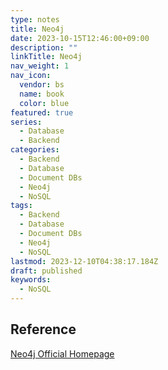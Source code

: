 ```yaml
---
type: notes
title: Neo4j
date: 2023-10-15T12:46:00+09:00
description: ""
linkTitle: Neo4j
nav_weight: 1
nav_icon:
  vendor: bs
  name: book
  color: blue
featured: true
series:
  - Database
  - Backend
categories:
  - Backend
  - Database
  - Document DBs
  - Neo4j
  - NoSQL
tags:
  - Backend
  - Database
  - Document DBs
  - Neo4j
  - NoSQL
lastmod: 2023-12-10T04:38:17.184Z
draft: published
keywords:
  - NoSQL
---
```


## Reference

[Neo4j Official Homepage](https://neo4j.com/)
